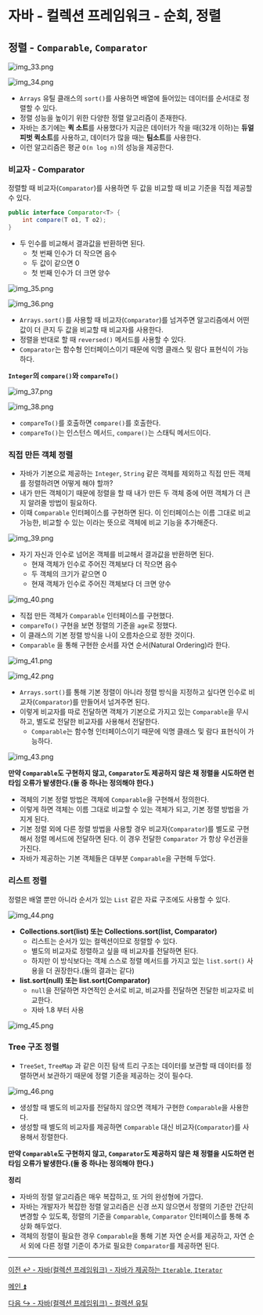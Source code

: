 # 자바 - 컬렉션 프레임워크 - 순회, 정렬

## 정렬 - `Comparable`, `Comparator`

![img_33.png](image/img_33.png)

![img_34.png](image/img_34.png)

- `Arrays` 유틸 클래스의 `sort()`를 사용하면 배열에 들어있는 데이터를 순서대로 정렬할 수 있다.
- 정렬 성능을 높이기 위한 다양한 정렬 알고리즘이 존재한다.
- 자바는 초기에는 **퀵 소트**를 사용했다가 지금은 데이터가 작을 때(32개 이하)는 **듀얼 피벗 퀵소트**를 사용하고, 데이터가 많을 때는 **팀소트**를 사용한다.
- 이런 알고리즘은 평균 `O(n log n)`의 성능을 제공한다.

### 비교자 - Comparator

정렬할 때 비교자(`Comparator`)를 사용하면 두 값을 비교할 때 비교 기준을 직접 제공할 수 있다.

```java
public interface Comparator<T> {
    int compare(T o1, T o2); 
}
```
- 두 인수를 비교해서 결과값을 반환하면 된다.
  - 첫 번째 인수가 더 작으면 음수
  - 두 값이 같으면 0
  - 첫 번째 인수가 더 크면 양수

![img_35.png](image/img_35.png)

![img_36.png](image/img_36.png)

- `Arrays.sort()`를 사용할 때 비교자(`Comparator`)를 넘겨주면 알고리즘에서 어떤 값이 더 큰지 두 값을 비교할 때 비교자를 사용한다.
- 정렬을 반대로 할 때 `reversed()` 메서드를 사용할 수 있다.
- `Comparator`는 함수형 인터페이스이기 때문에 익명 클래스 및 람다 표현식이 가능하다.

**`Integer`의 `compare()`와 `compareTo()`**

![img_37.png](image/img_37.png)

![img_38.png](image/img_38.png)

- `compareTo()`를 호출하면 `compare()`를 호출한다.
- `compareTo()`는 인스턴스 메서드, `compare()`는 스태틱 메서드이다.

### 직접 만든 객체 정렬

- 자바가 기본으로 제공하는 `Integer`, `String` 같은 객체를 제외하고 직접 만든 객체를 정렬하려면 어떻게 해야 할까?
- 내가 만든 객체이기 때문에 정렬을 할 때 내가 만든 두 객체 중에 어떤 객체가 더 큰지 알려줄 방법이 필요하다.
- 이때 `Comparable` 인터페이스를 구현하면 된다. 이 인터페이스는 이름 그대로 비교 가능한, 비교할 수 있는 이라는 뜻으로 객체에 비교 기능을 추가해준다.

![img_39.png](image/img_39.png)

- 자기 자신과 인수로 넘어온 객체를 비교해서 결과값을 반환하면 된다.
  - 현재 객체가 인수로 주어진 객체보다 더 작으면 음수
  - 두 객체의 크기가 같으면 0
  - 현재 객체가 인수로 주어진 객체보다 더 크면 양수

![img_40.png](image/img_40.png)

- 직접 만든 객체가 `Comparable` 인터페이스를 구현했다.
- `compareTo()` 구현을 보면 정렬의 기준을 `age`로 정했다.
- 이 클래스의 기본 정렬 방식을 나이 오름차순으로 정한 것이다.
- `Comparable` 을 통해 구현한 순서를 자연 순서(Natural Ordering)라 한다.

![img_41.png](image/img_41.png)

![img_42.png](image/img_42.png)

- `Arrays.sort()`를 통해 기본 정렬이 아니라 정렬 방식을 지정하고 싶다면 인수로 비교자(`Comparator`)를 만들어서 넘겨주면 된다.
- 이렇게 비교자를 따로 전달하면 객체가 기본으로 가지고 있는 `Comparable`을 무시하고, 별도로 전달한 비교자를 사용해서 전달한다.
  - `Comparable`는 함수형 인터페이스이기 때문에 익명 클래스 및 람다 표현식이 가능하다.

![img_43.png](image/img_43.png)

**만약 `Comparable`도 구현하지 않고, `Comparator`도 제공하지 않은 채 정렬을 시도하면 런타임 오류가 발생한다.(둘 중 하나는 정의해야 한다.)**

- 객체의 기본 정렬 방법은 객체에 `Comparable`을 구현해서 정의한다.
- 이렇게 하면 객체는 이름 그대로 비교할 수 있는 객체가 되고, 기본 정렬 방법을 가지게 된다.
- 기본 정렬 외에 다른 정렬 방법을 사용할 경우 비교자(`Comparator`)를 별도로 구현해서 정렬 메서드에 전달하면 된다. 이 경우 전달한 `Comparator` 가 항상 우선권을 가진다.
- 자바가 제공하는 기본 객체들은 대부분 `Comparable`을 구현해 두었다.

### 리스트 정렬

정렬은 배열 뿐만 아니라 순서가 있는 `List` 같은 자료 구조에도 사용할 수 있다.

![img_44.png](image/img_44.png)

- **Collections.sort(list) 또는 Collections.sort(list, Comparator)**
  - 리스트는 순서가 있는 컬렉션이므로 정렬할 수 있다.
  - 별도의 비교자로 정렬하고 싶을 때 비교자를 전달하면 된다.
  - 하지만 이 방식보다는 객체 스스로 정렬 메서드를 가지고 있는 `list.sort()` 사용을 더 권장한다.(둘의 결과는 같다)
- **list.sort(null) 또는 list.sort(Comparator)**
  - `null`을 전달하면 자연적인 순서로 비교, 비교자를 전달하면 전달한 비교자로 비교한다.
  - 자바 1.8 부터 사용

![img_45.png](image/img_45.png)

### Tree 구조 정렬

- `TreeSet`, `TreeMap` 과 같은 이진 탐색 트리 구조는 데이터를 보관할 때 데이터를 정렬하면서 보관하기 때문에 정렬 기준을 제공하는 것이 필수다.

![img_46.png](image/img_46.png)

- 생성할 때 별도의 비교자를 전달하지 않으면 객체가 구현한 `Comparable`을 사용한다.
- 생성할 때 별도의 비교자를 제공하면 `Comparable` 대신 비교자(`Comparator`)를 사용해서 정렬한다.

**만약 `Comparable`도 구현하지 않고, `Comparator`도 제공하지 않은 채 정렬을 시도하면 런타임 오류가 발생한다.(둘 중 하나는 정의해야 한다.)**

**정리**
- 자바의 정렬 알고리즘은 매우 복잡하고, 또 거의 완성형에 가깝다.
- 자바는 개발자가 복잡한 정렬 알고리즘은 신경 쓰지 않으면서 정렬의 기준만 간단히 변경할 수 있도록, 정렬의 기준을 `Comparable`, `Comparator` 인터페이스를 통해 추상화 해두었다.
- 객체의 정렬이 필요한 경우 `Comparable`을 통해 기본 자연 순서를 제공하고, 자연 순서 외에 다른 정렬 기준이 추가로 필요한 `Comparator`를 제공하면 된다.



---

[이전 ↩️ - 자바(컬렉션 프레임워크) - 자바가 제공하는 `Iterable`, `Iterator`](https://github.com/genesis12345678/TIL/blob/main/Java/mid_2/jcf/%EC%9E%90%EB%B0%94Iterable.md)

[메인 ⏫](https://github.com/genesis12345678/TIL/blob/main/Java/mid_2/Main.md)

[다음 ↪️ - 자바(컬렉션 프레임워크) - 컬렉션 유틸](https://github.com/genesis12345678/TIL/blob/main/Java/mid_2/jcf/Util.md)